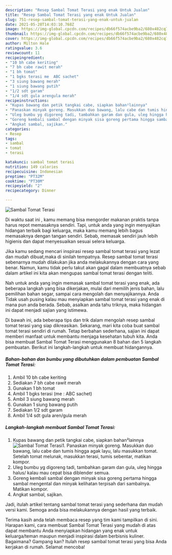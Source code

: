 ```yaml
---
description: "Resep Sambal Tomat Terasi yang enak Untuk Jualan"
title: "Resep Sambal Tomat Terasi yang enak Untuk Jualan"
slug: 751-resep-sambal-tomat-terasi-yang-enak-untuk-jualan
date: 2021-05-28T14:03:10.768Z
image: https://img-global.cpcdn.com/recipes/db66f574acbe9ba2/680x482cq70/sambal-tomat-terasi-foto-resep-utama.jpg
thumbnail: https://img-global.cpcdn.com/recipes/db66f574acbe9ba2/680x482cq70/sambal-tomat-terasi-foto-resep-utama.jpg
cover: https://img-global.cpcdn.com/recipes/db66f574acbe9ba2/680x482cq70/sambal-tomat-terasi-foto-resep-utama.jpg
author: Milton Hale
ratingvalue: 3.6
reviewcount: 11
recipeingredient:
- "10 bh cabe keriting"
- "7 bh cabe rawit merah"
- "1 bh tomat"
- "1 bgks terasi me  ABC sachet"
- "3 siung bawang merah"
- "1 siung bawang putih"
- "1/2 sdt garam"
- "1/4 sdt gula arengula merah"
recipeinstructions:
- "Kupas bawang dan petik tangkai cabe, siapkan bahan²lainnya"
- "Panaskan minyak goreng. Masukkan duo bawang, lalu cabe dan tumis hingga agak layu, lalu masukkan tomat. Setelah tomat melunak, masukkan terasi, tumis sebentar, matikan kompor."
- "Uleg bumbu yg digoreng tadi, tambahkan garam dan gula, uleg hingga halus/ kalau mau cepat bisa diblender semua."
- "Goreng kembali sambal dengan minyak sisa goreng pertama hingga sambal mengental dan minyak kelihatan terpisah dari sambalnya. Matikan kompor."
- "Angkat sambal, sajikan."
categories:
- Resep
tags:
- sambal
- tomat
- terasi

katakunci: sambal tomat terasi 
nutrition: 149 calories
recipecuisine: Indonesian
preptime: "PT32M"
cooktime: "PT30M"
recipeyield: "2"
recipecategory: Dinner

---
```



![Sambal Tomat Terasi](https://img-global.cpcdn.com/recipes/db66f574acbe9ba2/680x482cq70/sambal-tomat-terasi-foto-resep-utama.jpg)

Di waktu  saat ini , kamu memang bisa mengorder makanan praktis tanpa harus repot memasaknya sendiri. Tapi, untuk anda yang ingin menyajikan hidangan terbaik bagi keluarga, maka kamu memang lebih bagus memasaknya dengan tangan sendiri. Sebab, memasak sendiri jauh lebih higienis dan dapat menyesuaikan sesuai selera keluarga.

Jika kamu sedang mencari inspirasi resep sambal tomat terasi yang lezat dan mudah dibuat,maka di sinilah tempatnya. Resep sambal tomat terasi  sebenarnya mudah dilakukan jika anda melakukannya dengan cara yang benar. Namun, kamu tidak perlu takut akan gagal dalam membuatnya 
sebab dalam artikel ini kita akan mengupas sambal tomat terasi dengan teliti.  



Nah untuk anda yang ingin memasak sambal tomat terasi yang enak, ada beberapa langkah yang bisa dikerjakan, mulai dari memilih jenis bahan, lalu pemilihan bahan segar, sampai cara mengolah dan menyajikannya. Anda Tidak usah pusing kalau mau menyiapkan sambal tomat terasi yang enak di mana pun anda berada. Sebab, asalkan anda  tahu triknya, maka hidangan ini dapat menjadi sajian yang istimewa.

Di bawah ini, ada beberapa tips dan trik dalam mengolah resep sambal tomat terasi yang siap dikreasikan. Sekarang, mari kita coba buat sambal tomat terasi sendiri di rumah. Tetap berbahan sederhana, sajian ini dapat memberi manfaat untuk membantu menjaga kesehatan tubuh kita. Anda bisa membuat Sambal Tomat Terasi menggunakan 8 bahan dan 5 langkah pembuatan. Berikut ini langkah-langkah untuk membuat hidangannya.

<!--inarticleads1-->

##### Bahan-bahan dan bumbu yang dibutuhkan dalam pembuatan Sambal Tomat Terasi:

1. Ambil 10 bh cabe keriting
1. Sediakan 7 bh cabe rawit merah
1. Gunakan 1 bh tomat
1. Ambil 1 bgks terasi (me : ABC sachet)
1. Ambil 3 siung bawang merah
1. Gunakan 1 siung bawang putih
1. Sediakan 1/2 sdt garam
1. Ambil 1/4 sdt gula aren/gula merah




<!--inarticleads2-->

##### Langkah-langkah membuat Sambal Tomat Terasi:

1. Kupas bawang dan petik tangkai cabe, siapkan bahan²lainnya
<img src="https://img-global.cpcdn.com/steps/a8161e52bcdf1c4c/160x128cq70/sambal-tomat-terasi-langkah-memasak-1-foto.jpg" alt="Sambal Tomat Terasi">1. Panaskan minyak goreng. Masukkan duo bawang, lalu cabe dan tumis hingga agak layu, lalu masukkan tomat. Setelah tomat melunak, masukkan terasi, tumis sebentar, matikan kompor.
1. Uleg bumbu yg digoreng tadi, tambahkan garam dan gula, uleg hingga halus/ kalau mau cepat bisa diblender semua.
1. Goreng kembali sambal dengan minyak sisa goreng pertama hingga sambal mengental dan minyak kelihatan terpisah dari sambalnya. Matikan kompor.
1. Angkat sambal, sajikan.




Jadi, itulah artikel tentang  sambal tomat terasi  yang sederhana dan mudah versi kami. Semoga anda bisa melakukannya dengan hasil yang terbaik. 

Terima kasih anda telah membaca resep yang tim kami tampilkan di sini. Harapan kami, cara membuat  Sambal Tomat Terasi yang mudah di atas dapat membantu Anda menyiapkan hidangan yang enak untuk keluarga/teman maupun menjadi inspirasi dalam berbisnis kuliner. Bagaimana? Gampang kan? Itulah resep sambal tomat terasi yang bisa Anda kerjakan di rumah. Selamat mencoba!

